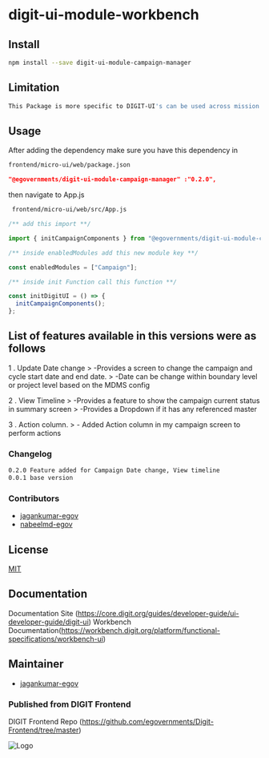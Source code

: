 # digit-ui-module-workbench

## Install

```bash
npm install --save digit-ui-module-campaign-manager
```

## Limitation

```bash
This Package is more specific to DIGIT-UI's can be used across mission's
```

## Usage

After adding the dependency make sure you have this dependency in

```bash
frontend/micro-ui/web/package.json
```

```json
"@egovernments/digit-ui-module-campaign-manager" :"0.2.0",
```

then navigate to App.js

```bash
 frontend/micro-ui/web/src/App.js
```

```jsx
/** add this import **/

import { initCampaignComponents } from "@egovernments/digit-ui-module-campaign-manager"

/** inside enabledModules add this new module key **/

const enabledModules = ["Campaign"];

/** inside init Function call this function **/

const initDigitUI = () => {
  initCampaignComponents();
};

```
## List of features available in this versions were as follows

1 . Update Date change
    > -Provides a screen to change the campaign and cycle start date and end date.
    > -Date can be change within boundary level or project level based on the MDMS config 


2 . View Timeline
    > -Provides a feature to show the campaign current status in summary screen
    > -Provides a Dropdown if it has any referenced master 

3 . Action column.
    > - Added Action column in my campaign screen to perform actions


### Changelog

```bash
0.2.0 Feature added for Campaign Date change, View timeline 
0.0.1 base version
```

### Contributors

- [jagankumar-egov](https://github.com/jagankumar-egov) 
- [nabeelmd-egov](https://github.com/nabeelmd-egov)


## License

[MIT](https://choosealicense.com/licenses/mit/)

## Documentation

Documentation Site (https://core.digit.org/guides/developer-guide/ui-developer-guide/digit-ui)
Workbench Documentation(https://workbench.digit.org/platform/functional-specifications/workbench-ui)

## Maintainer

- [jagankumar-egov](https://www.github.com/jagankumar-egov)


### Published from DIGIT Frontend 
DIGIT Frontend Repo (https://github.com/egovernments/Digit-Frontend/tree/master)


![Logo](https://s3.ap-south-1.amazonaws.com/works-dev-asset/mseva-white-logo.png)

